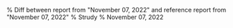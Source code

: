 % Diff between report from "November 07, 2022" and reference report from "November 07, 2022"
% Strudy
% November 07, 2022


